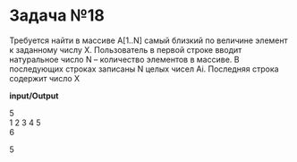 # Задача №18

Требуется найти в массиве A[1..N] самый близкий по
величине элемент к заданному числу X. Пользователь в первой строке
вводит натуральное число N – количество элементов в массиве. В
последующих строках записаны N целых чисел Ai. Последняя строка содержит число X

**input/Output**

5   
1 2 3 4 5    
6

5